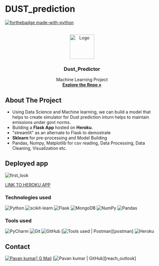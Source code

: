 # DUST_prediction

<div id="top"></div>

[![forthebadge made-with-python](http://ForTheBadge.com/images/badges/made-with-python.svg)](https://www.python.org/)

<!-- PROJECT LOGO -->
<br />
<div align="center">
  <a href="https://github.com/pbannuru">
    <img src="https://img.icons8.com/external-flat-wichaiwi/64/undefined/external-bush-fire-climate-change-flat-wichaiwi.png" alt="Logo" width="80" height="80"/> 
  </a>
<h3 align="center">Dust_Predictor</h3>

  <p align="center">
    Machine Learning Project
    <br />
    <a href="https://github.com/aravind9722/DUST_prediction"><strong>Explore the Repo »</strong></a>
  </p>
</div>

<!-- ABOUT THE PROJECT -->
## About The Project
* Using Data Science and Machine learning, we can build a model that helps to create simulator for Dust prediction inturn helps to maintain emissions under govt norms.
* Building a **Flask App** hosted on **Heroku**.
* "streamlit" as an alternate to Flask to demostrate
* **Sklearn** for pre-processing and Model Building
* Pandas, Numpy, Matplotlib for csv reading, Data Processing, Data Cleaning, Visualization etc.

## Deployed app
![first_look](https://user-images.githubusercontent.com/96667730/198215541-34d83333-1d51-4ffa-853e-0bc92f9f4e6e.png)

[LINK TO HEROKU APP](https://dust-prediction.herokuapp.com/predict)


### **Technologies used**
![Python](https://img.shields.io/badge/python-3670A0?style=for-the-badge&logo=python&logoColor=ffdd54)
![scikit-learn](https://img.shields.io/badge/scikit--learn-%23F7931E.svg?style=for-the-badge&logo=scikit-learn&logoColor=white)
![Flask](https://img.shields.io/badge/flask-%23000.svg?style=for-the-badge&logo=flask&logoColor=white)
![MongoDB](https://img.shields.io/badge/MongoDB-%234ea94b.svg?style=for-the-badge&logo=mongodb&logoColor=white)
![NumPy](https://img.shields.io/badge/numpy-%23013243.svg?style=for-the-badge&logo=numpy&logoColor=white)
![Pandas](https://img.shields.io/badge/pandas-%23150458.svg?style=for-the-badge&logo=pandas&logoColor=white)


### **Tools used**
![PyCharm](https://img.shields.io/badge/pycharm-143?style=for-the-badge&logo=pycharm&logoColor=black&color=black&labelColor=green)
![Git](https://img.shields.io/badge/git-%23F05033.svg?style=for-the-badge&logo=git&logoColor=white)
![GitHub](https://img.shields.io/badge/github-%23121011.svg?style=for-the-badge&logo=github&logoColor=white)
[![Tools used | Postman](https://img.shields.io/badge/Postman-eeeeee?style=for-the-badge&logo=postman&logoColor=FF6C37&labelColor=fefefe)][postman]
![Heroku](https://img.shields.io/badge/heroku-%23430098.svg?style=for-the-badge&logo=heroku&logoColor=white)

<!-- CONTACT -->
## Contact
[![Pavan kumar| G Mail](https://img.shields.io/badge/pbannuru-eeeeee?style=for-the-badge&logo=gmail&logoColor=ffffff&labelColor=EA4335)][reach_gmail]
[![Pavan kumar | GitHub](https://img.shields.io/badge/pbannuru-eeeeee?style=for-the-badge&logo=microsoft-outlook&logoColor=ffffff&labelColor=blue)][reach_outlook]

<!--contact-->
[reach_gmail]: mailto:pbannuru@gmail.com?subject=Github


